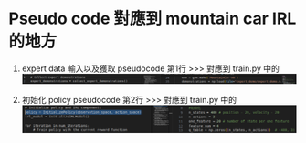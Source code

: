 # Pseudo code 對應到 mountain car IRL 的地方

1. expert data 輸入以及獲取
  pseudocode 第1行 >>> 對應到 train.py 中的
![architecture](Picture1.png)

2. 初始化 policy
  pseudocode 第2行 >>> 對應到 train.py 中的
![architecture](Picture2.png)
